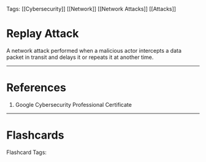 Tags: [[Cybersecurity]] [[Network]] [[Network Attacks]] [[Attacks]]
# Replay Attack

A network attack performed when a malicious actor intercepts a data packet in transit and delays it or repeats it at another time.

---
# References

1. Google Cybersecurity Professional Certificate

---
# Flashcards

Flashcard Tags: 